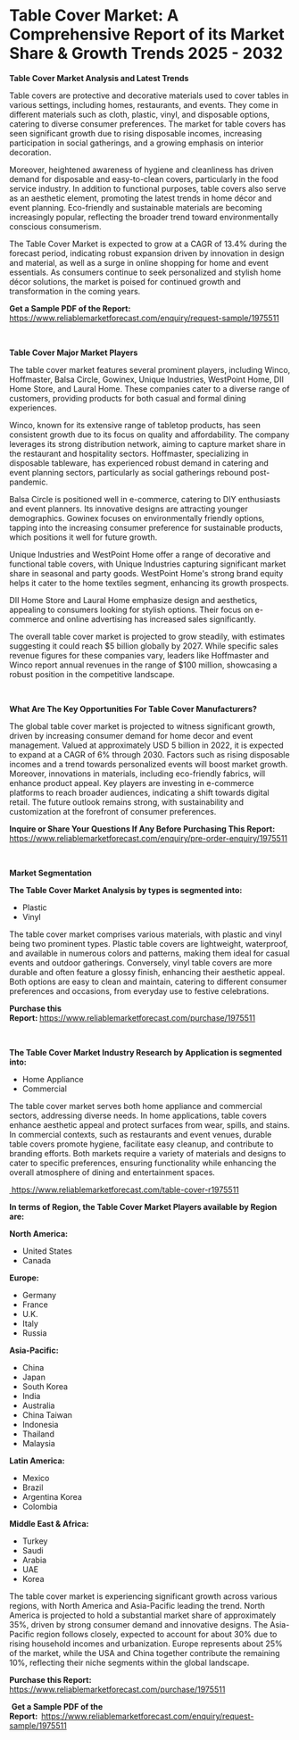 <p><h1>Table Cover Market: A Comprehensive Report of its Market Share & Growth Trends 2025 - 2032</h1></p><p><strong>Table Cover Market Analysis and Latest Trends</strong></p>
<p><p>Table covers are protective and decorative materials used to cover tables in various settings, including homes, restaurants, and events. They come in different materials such as cloth, plastic, vinyl, and disposable options, catering to diverse consumer preferences. The market for table covers has seen significant growth due to rising disposable incomes, increasing participation in social gatherings, and a growing emphasis on interior decoration.</p><p>Moreover, heightened awareness of hygiene and cleanliness has driven demand for disposable and easy-to-clean covers, particularly in the food service industry. In addition to functional purposes, table covers also serve as an aesthetic element, promoting the latest trends in home décor and event planning. Eco-friendly and sustainable materials are becoming increasingly popular, reflecting the broader trend toward environmentally conscious consumerism.</p><p>The Table Cover Market is expected to grow at a CAGR of 13.4% during the forecast period, indicating robust expansion driven by innovation in design and material, as well as a surge in online shopping for home and event essentials. As consumers continue to seek personalized and stylish home décor solutions, the market is poised for continued growth and transformation in the coming years.</p></p>
<p><strong>Get a Sample PDF of the Report:&nbsp;</strong> <a href="https://www.reliablemarketforecast.com/enquiry/request-sample/1975511?utm_campaign=3263&utm_medium=2&utm_source=Github&utm_content=ia&utm_term=15042025&utm_id=table-cover">https://www.reliablemarketforecast.com/enquiry/request-sample/1975511</a></p>
<p>&nbsp;</p>
<p><strong>Table Cover Major Market Players</strong></p>
<p><p>The table cover market features several prominent players, including Winco, Hoffmaster, Balsa Circle, Gowinex, Unique Industries, WestPoint Home, DII Home Store, and Laural Home. These companies cater to a diverse range of customers, providing products for both casual and formal dining experiences.</p><p>Winco, known for its extensive range of tabletop products, has seen consistent growth due to its focus on quality and affordability. The company leverages its strong distribution network, aiming to capture market share in the restaurant and hospitality sectors. Hoffmaster, specializing in disposable tableware, has experienced robust demand in catering and event planning sectors, particularly as social gatherings rebound post-pandemic.</p><p>Balsa Circle is positioned well in e-commerce, catering to DIY enthusiasts and event planners. Its innovative designs are attracting younger demographics. Gowinex focuses on environmentally friendly options, tapping into the increasing consumer preference for sustainable products, which positions it well for future growth.</p><p>Unique Industries and WestPoint Home offer a range of decorative and functional table covers, with Unique Industries capturing significant market share in seasonal and party goods. WestPoint Home's strong brand equity helps it cater to the home textiles segment, enhancing its growth prospects.</p><p>DII Home Store and Laural Home emphasize design and aesthetics, appealing to consumers looking for stylish options. Their focus on e-commerce and online advertising has increased sales significantly.</p><p>The overall table cover market is projected to grow steadily, with estimates suggesting it could reach $5 billion globally by 2027. While specific sales revenue figures for these companies vary, leaders like Hoffmaster and Winco report annual revenues in the range of $100 million, showcasing a robust position in the competitive landscape.</p></p>
<p>&nbsp;</p>
<p><strong>What Are The Key Opportunities For Table Cover Manufacturers?</strong></p>
<p><p>The global table cover market is projected to witness significant growth, driven by increasing consumer demand for home decor and event management. Valued at approximately USD 5 billion in 2022, it is expected to expand at a CAGR of 6% through 2030. Factors such as rising disposable incomes and a trend towards personalized events will boost market growth. Moreover, innovations in materials, including eco-friendly fabrics, will enhance product appeal. Key players are investing in e-commerce platforms to reach broader audiences, indicating a shift towards digital retail. The future outlook remains strong, with sustainability and customization at the forefront of consumer preferences.</p></p>
<p><strong>Inquire or Share Your Questions If Any Before Purchasing This Report:</strong> <a href="https://www.reliablemarketforecast.com/enquiry/pre-order-enquiry/1975511?utm_campaign=3263&utm_medium=2&utm_source=Github&utm_content=ia&utm_term=15042025&utm_id=table-cover">https://www.reliablemarketforecast.com/enquiry/pre-order-enquiry/1975511</a></p>
<p>&nbsp;</p>
<p><strong>Market Segmentation</strong></p>
<p><strong>The Table Cover Market Analysis by types is segmented into:</strong></p>
<p><ul><li>Plastic</li><li>Vinyl</li></ul></p>
<p><p>The table cover market comprises various materials, with plastic and vinyl being two prominent types. Plastic table covers are lightweight, waterproof, and available in numerous colors and patterns, making them ideal for casual events and outdoor gatherings. Conversely, vinyl table covers are more durable and often feature a glossy finish, enhancing their aesthetic appeal. Both options are easy to clean and maintain, catering to different consumer preferences and occasions, from everyday use to festive celebrations.</p></p>
<p><strong>Purchase this Report:&nbsp;</strong><a href="https://www.reliablemarketforecast.com/purchase/1975511?utm_campaign=3263&utm_medium=2&utm_source=Github&utm_content=ia&utm_term=15042025&utm_id=table-cover">https://www.reliablemarketforecast.com/purchase/1975511</a></p>
<p>&nbsp;</p>
<p><strong>The Table Cover Market Industry Research by Application is segmented into:</strong></p>
<p><ul><li>Home Appliance</li><li>Commercial</li></ul></p>
<p><p>The table cover market serves both home appliance and commercial sectors, addressing diverse needs. In home applications, table covers enhance aesthetic appeal and protect surfaces from wear, spills, and stains. In commercial contexts, such as restaurants and event venues, durable table covers promote hygiene, facilitate easy cleanup, and contribute to branding efforts. Both markets require a variety of materials and designs to cater to specific preferences, ensuring functionality while enhancing the overall atmosphere of dining and entertainment spaces.</p></p>
<p><a href="https://www.reliablemarketforecast.com/table-cover-r1975511?utm_campaign=3263&utm_medium=2&utm_source=Github&utm_content=ia&utm_term=15042025&utm_id=table-cover">&nbsp;https://www.reliablemarketforecast.com/table-cover-r1975511</a></p>
<p><strong>In terms of Region, the Table Cover Market Players available by Region are:</strong></p>
<p>
    <p> <strong> North America: </strong>
        <ul>
            <li>United States</li>
            <li>Canada</li>
        </ul>
        </p> 
    <p> <strong> Europe: </strong>
        <ul>
            <li>Germany</li>
            <li>France</li>
            <li>U.K.</li>
            <li>Italy</li>
            <li>Russia</li>
        </ul>
        </p> 
    <p> <strong> Asia-Pacific: </strong>
        <ul>
            <li>China</li>
            <li>Japan</li>
            <li>South Korea</li>
            <li>India</li>
            <li>Australia</li>
            <li>China Taiwan</li>
            <li>Indonesia</li>
            <li>Thailand</li>
            <li>Malaysia</li>
        </ul>
        </p> 
    <p> <strong> Latin America: </strong>
        <ul>
            <li>Mexico</li>
            <li>Brazil</li>
            <li>Argentina Korea</li>
            <li>Colombia</li>
        </ul>
        </p> 
    <p> <strong> Middle East & Africa: </strong>
        <ul>
            <li>Turkey</li>
            <li>Saudi</li>
            <li>Arabia</li>
            <li>UAE</li>
            <li>Korea</li>
        </ul>
    </p>
    </p>
<p><p>The table cover market is experiencing significant growth across various regions, with North America and Asia-Pacific leading the trend. North America is projected to hold a substantial market share of approximately 35%, driven by strong consumer demand and innovative designs. The Asia-Pacific region follows closely, expected to account for about 30% due to rising household incomes and urbanization. Europe represents about 25% of the market, while the USA and China together contribute the remaining 10%, reflecting their niche segments within the global landscape.</p></p>
<p><strong>Purchase this Report: </strong><a href="https://www.reliablemarketforecast.com/purchase/1975511?utm_campaign=3263&utm_medium=2&utm_source=Github&utm_content=ia&utm_term=15042025&utm_id=table-cover">https://www.reliablemarketforecast.com/purchase/1975511</a></p>
<p>&nbsp;<strong>Get a Sample PDF of the Report:&nbsp;&nbsp;</strong><a href="https://www.reliablemarketforecast.com/enquiry/request-sample/1975511?utm_campaign=3263&utm_medium=2&utm_source=Github&utm_content=ia&utm_term=15042025&utm_id=table-cover">https://www.reliablemarketforecast.com/enquiry/request-sample/1975511</a></p>
<p><strong></strong></p>
<p><p></p><p></p><p></p></p>